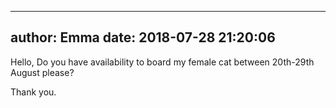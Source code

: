 
---
author: Emma
date: 2018-07-28 21:20:06
---
Hello, Do you have availability to board my female cat between 20th-29th August please?

Thank you.


